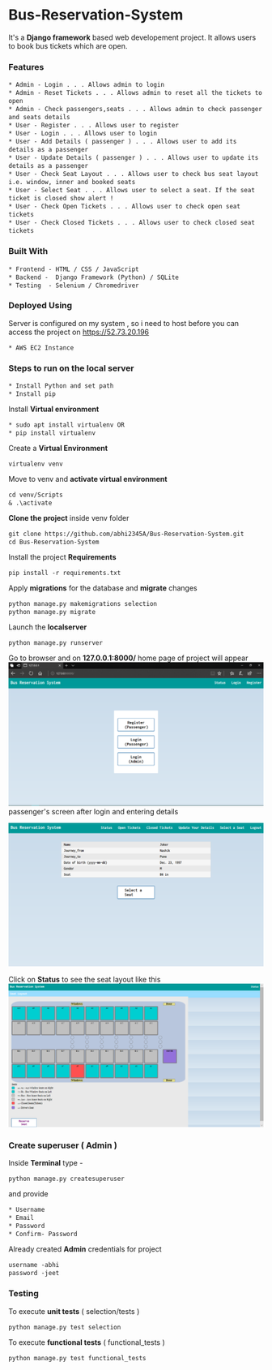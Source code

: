 # Bus-Reservation-System

It's a **Django framework** based web developement project. It allows users to book bus tickets which are open.<br/>

### Features
```
* Admin - Login . . . Allows admin to login
* Admin - Reset Tickets . . . Allows admin to reset all the tickets to open
* Admin - Check passengers,seats . . . Allows admin to check passenger and seats details
* User - Register . . . Allows user to register 
* User - Login . . . Allows user to login
* User - Add Details ( passenger ) . . . Allows user to add its details as a passenger 
* User - Update Details ( passenger ) . . . Allows user to update its details as a passenger
* User - Check Seat Layout . . . Allows user to check bus seat layout i.e. window, inner and booked seats
* User - Select Seat . . . Allows user to select a seat. If the seat ticket is closed show alert !
* User - Check Open Tickets . . . Allows user to check open seat tickets
* User - Check Closed Tickets . . . Allows user to check closed seat tickets
```
### Built With
```
* Frontend - HTML / CSS / JavaScript
* Backend -  Django Framework (Python) / SQLite 
* Testing  - Selenium / Chromedriver
```
### Deployed Using
 Server is configured on my system , so i need to host before you can access the project on https://52.73.20.196
```
* AWS EC2 Instance
```
### Steps to run on the local server
```
* Install Python and set path
* Install pip
```
Install **Virtual environment**
```
* sudo apt install virtualenv OR
* pip install virtualenv
```
Create a **Virtual Environment**
```
virtualenv venv
```
Move to venv and **activate virtual environment**
```
cd venv/Scripts
& .\activate
```
**Clone the project** inside venv folder
```
git clone https://github.com/abhi2345A/Bus-Reservation-System.git
cd Bus-Reservation-System
```
Install the project **Requirements**
```
pip install -r requirements.txt
```
Apply **migrations** for the database and **migrate** changes
```
python manage.py makemigrations selection
python manage.py migrate
```
Launch the **localserver**
```
python manage.py runserver
```
Go to browser and on **127.0.0.1:8000/**   home page of project will appear
</br>
![Alt text](Screenshots/home.png?raw=true "home")
</br>
passenger's screen after login and entering details

![Alt text](Screenshots/select.png?raw=true "select")


 Click on **Status** to see the seat layout like this 
 </br>
 ![Alt text](Screenshots/layout1.png?raw=true "layout")
 
 ### Create superuser ( Admin )
 Inside **Terminal** type - 
 ```
 python manage.py createsuperuser
 ```
 and provide
 ```
 * Username
 * Email
 * Password
 * Confirm- Password
 ```
 Already created **Admin** credentials for project
 ```
 username -abhi
 password -jeet
 ```
 
 ### Testing
 
 To execute **unit tests** ( selection/tests )
 
 ```
 python manage.py test selection
 ```
 
 To execute **functional tests** ( functional_tests )
 ```
 python manage.py test functional_tests
 ```
 
 
